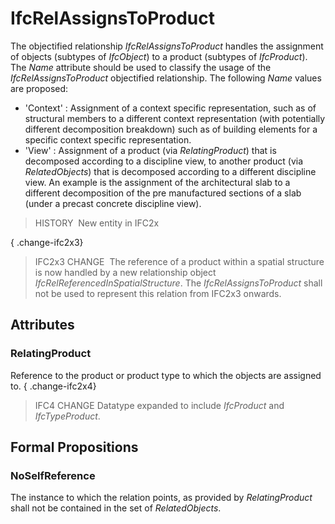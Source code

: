 # IfcRelAssignsToProduct

The objectified relationship _IfcRelAssignsToProduct_ handles the assignment of objects (subtypes of _IfcObject_) to a product (subtypes of _IfcProduct_). The _Name_ attribute should be used to classify the usage of the _IfcRelAssignsToProduct_ objectified relationship. The following _Name_ values are proposed:

* 'Context' : Assignment of a context specific representation, such as of structural members to a different context representation (with potentially different decomposition breakdown) such as of building elements for a specific context specific representation. 
* 'View' : Assignment of a product (via _RelatingProduct_) that is decomposed according to a discipline view, to another product (via _RelatedObjects_) that is decomposed according to a different discipline view. An example is the assignment of the architectural slab to a different decomposition of the pre manufactured sections of a slab (under a precast concrete discipline view).

> HISTORY&nbsp; New entity in IFC2x

{ .change-ifc2x3}
> IFC2x3 CHANGE&nbsp; The reference of a product within a spatial structure is now handled by a new relationship object _IfcRelReferencedInSpatialStructure_. The _IfcRelAssignsToProduct_ shall not be used to represent this relation from IFC2x3 onwards.

## Attributes

### RelatingProduct
Reference to the product or product type to which the objects are assigned to.
{ .change-ifc2x4}
> IFC4 CHANGE Datatype expanded to include _IfcProduct_ and _IfcTypeProduct_.

## Formal Propositions

### NoSelfReference
The instance to which the relation points, as provided by _RelatingProduct_ shall not be contained in the set of _RelatedObjects_.
